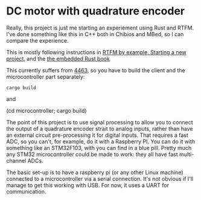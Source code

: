 # DC motor with quadrature encoder

Really, this project is just me starting an experiement using Rust and RTFM. I've done
something like this in C++ both in Chibios and MBed, so I can compare the experience.

This is mostly following instructions in [RTFM by example, Starting a new project][rtfm-by-example-new], and the [the embedded Rust book][book]

This currently suffers from [4463], so you have to build the client and the microcontroller
part separately:

    cargo build

and

   (cd microcontroller; cargo build)

The point of this project is to use signal processing to allow you to connect the
output of a quadrature encoder strait to analog inputs, rather than have an external
circuit pre-processing it for digital inputs. That requires a fast ADC, so you can't,
for example, do it with a Raspberry PI. You can do it with something like an
STM32F103, with you can find in a blue pill. Pretty much any STM32 microcontroller
could be made to work: they all have fast multi-channel ADCs.

The basic set-up is to have a raspberry pi (or any other Linux machine) connected to a
microcontroller via a serial connection. It's not obvious if I'll manage to get this
working with USB. For now, it uses a UART for communication.

[book]: https://rust-embedded.github.io/book
[rtfm-by-example-new]: https://rtfm.rs/0.5/book/en/
[4463]: https://github.com/rust-lang/cargo/issues/4463
